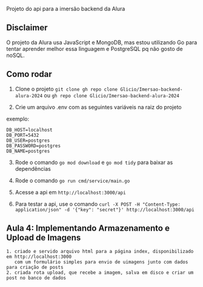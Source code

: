 Projeto do api para a imersão backend da Alura

## Disclaimer

O projeto da Alura usa JavaScript e MongoDB, mas estou utilizando Go para tentar aprender melhor essa linguagem e PostgreSQL pq não gosto de noSQL.

## Como rodar

1. Clone o projeto 
    `git clone gh repo clone Glicio/Imersao-backend-alura-2024`
    ou 
    `gh repo clone Glicio/Imersao-backend-alura-2024`

2. Crie um arquivo .env com as seguintes variáveis na raiz do projeto

exemplo:
```
DB_HOST=localhost
DB_PORT=5432
DB_USER=postgres
DB_PASSWORD=postgres
DB_NAME=postgres
```

3. Rode o comando `go mod download` e `go mod tidy` para baixar as dependências

4. Rode o comando `go run cmd/service/main.go`

5. Acesse a api em `http://localhost:3000/api`

6. Para testar a api, use o comando `curl -X POST -H "Content-Type: application/json" -d '{"key": "secret"}' http://localhost:3000/api`


## Aula 4: Implementando Armazenamento e Upload de Imagens

    1. criado e servido arquivo html para a página index, disponibilizado em http://localhost:3000
       com um formulário simples para envio de uimagens junto com dados para criação de posts
    2. criada rota upload, que recebe a imagem, salva em disco e criar um post no banco de dados
